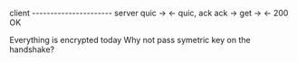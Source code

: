 client ---------------------- server
        quic -> 
        <- quic, ack
        ack ->
        get ->
        <- 200 OK

Everything is encrypted today
Why not pass symetric key on the handshake?

